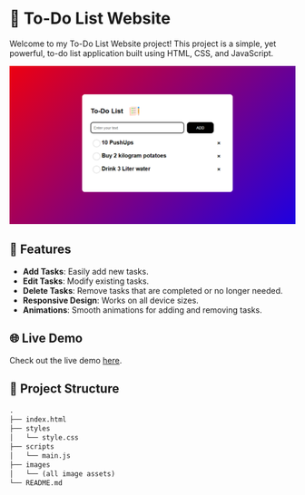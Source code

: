 
# 📝 To-Do List Website

Welcome to my To-Do List Website project! This project is a simple, yet powerful, to-do list application built using HTML, CSS, and JavaScript. 

![To-Do List](todo-image.png)

## 🌟 Features

- **Add Tasks**: Easily add new tasks.
- **Edit Tasks**: Modify existing tasks.
- **Delete Tasks**: Remove tasks that are completed or no longer needed.
- **Responsive Design**: Works on all device sizes.
- **Animations**: Smooth animations for adding and removing tasks.

## 🌐 Live Demo

Check out the live demo [here](https://helloiamraju.github.io/ToDo-list/
).

## 📂 Project Structure

```plaintext
.
├── index.html
├── styles
│   └── style.css
├── scripts
│   └── main.js
├── images
│   └── (all image assets)
└── README.md
